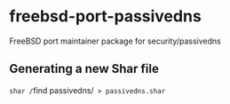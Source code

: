 # freebsd-port-passivedns
FreeBSD port maintainer package for security/passivedns

## Generating a new Shar file

`shar /`find passivedns/` > passivedns.shar`


